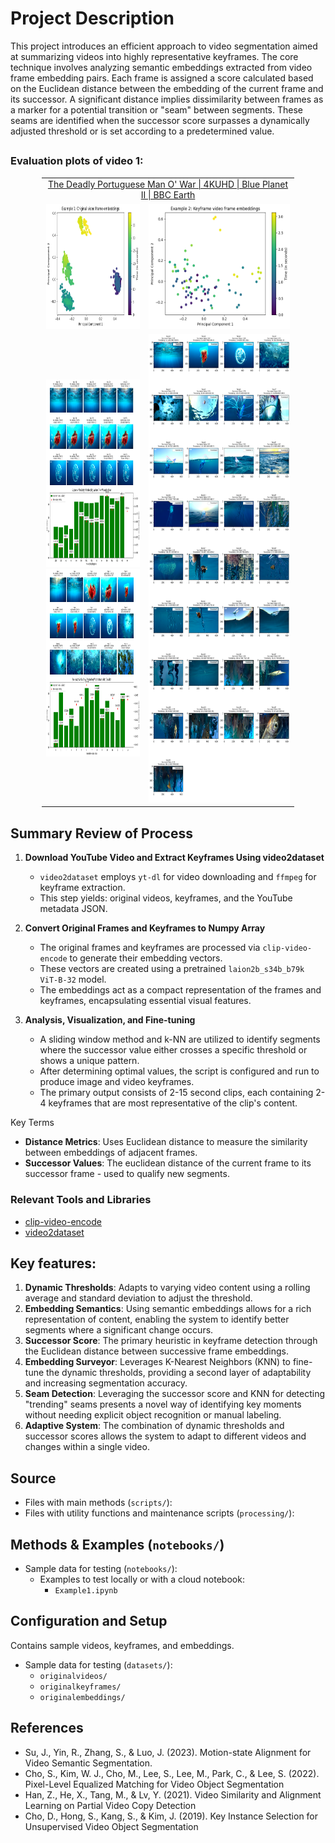 # Project Description
This project introduces an efficient approach to video segmentation aimed at summarizing videos into highly representative keyframes. The core technique involves analyzing semantic embeddings extracted from video frame embedding pairs. Each frame is assigned a score calculated based on the Euclidean distance between the embedding of the current frame and its successor. A significant distance implies dissimilarity between frames as a marker for a potential transition or "seam" between segments. These seams are identified when the successor score surpasses a dynamically adjusted threshold or is set according to a predetermined value. 
##
### Evaluation plots of video 1:
<div style="margin: 0 auto; width: 80%;">
  <table style="margin: 0 auto;">
    <tr>
      <td colspan="2" style="text-align: center;">
        <a href="https://www.youtube.com/watch?v=nXBoOam5xJs">The Deadly Portuguese Man O' War | 4KUHD | Blue Planet II | BBC Earth</a>
      </td>
    </tr>
    <tr>
      <td style="text-align: center;">
        <img src="./plots/original_video_scatter.png" alt="Original Video Scatter Plot" width="300" height="200">
      </td>
      <td style="text-align: center;">
        <img src="./plots/key_video_scatter_1.png" alt="Key Video Scatter Plot" width="300" height="200">
      </td>
    </tr>
    <tr>
      <td rowspan="2" style="text-align: center;">
        <img src="./plots/original_video_embeddings_1.png" alt="Original Video Embeddings" width="400" height="300"><br>
        <img src="./plots/keyframe_embeddings_1.png" alt="Keyframe Embeddings" width="400" height="300">
      </td>
      <td style="text-align: center;">
        <img src="./plots/1.png" alt="Alt text" width="600" height="750">
      </td>
    </tr>
  </table>
</div>


## Summary Review of Process

1. **Download YouTube Video and Extract Keyframes Using video2dataset**
    - `video2dataset` employs `yt-dl` for video downloading and `ffmpeg` for keyframe extraction.
    - This step yields: original videos, keyframes, and the YouTube metadata JSON.

2. **Convert Original Frames and Keyframes to Numpy Array**
    - The original frames and keyframes are processed via `clip-video-encode` to generate their embedding vectors.
    - These vectors are created using a pretrained `laion2b_s34b_b79k ViT-B-32` model.
    - The embeddings act as a compact representation of the frames and keyframes, encapsulating essential visual features.

3. **Analysis, Visualization, and Fine-tuning**
    - A sliding window method and k-NN are utilized to identify segments where the successor value either crosses a specific threshold or shows a unique pattern.
    - After determining optimal values, the script is configured and run to produce image and video keyframes.
    - The primary output consists of 2-15 second clips, each containing 2-4 keyframes that are most representative of the clip's content.

<summary>Key Terms</summary>

  - **Distance Metrics**: Uses Euclidean distance to measure the similarity between embeddings of adjacent frames.
  - **Successor Values**: The euclidean distance of the current frame to its successor frame - used to qualify new segments.
</details>

### Relevant Tools and Libraries
- [clip-video-encode](https://github.com/iejMac/clip-video-encode/blob/main/clip_video_encode/clip_video_encode.py)
- [video2dataset](https://github.com/iejMac/video2dataset/blob/main/requirements.txt)

## Key features:
1. **Dynamic Thresholds**: Adapts to varying video content using a rolling average and standard deviation to adjust the threshold.
2. **Embedding Semantics**: Using semantic embeddings allows for a rich representation of content, enabling the system to identify better segments where a significant change occurs.
3. **Successor Score**: The primary heuristic in keyframe detection through the Euclidean distance between successive frame embeddings.
4. **Embedding Surveyor**: Leverages K-Nearest Neighbors (KNN) to fine-tune the dynamic thresholds, providing a second layer of adaptability and increasing segmentation accuracy.
5. **Seam Detection**: Leveraging the successor score and KNN for detecting "trending" seams presents a novel way of identifying key moments without needing explicit object recognition or manual labeling.
6. **Adaptive System**: The combination of dynamic thresholds and successor scores allows the system to adapt to different videos and changes within a single video.

## Source 
- Files with main methods (`scripts/`):
- Files with utility functions and maintenance scripts (`processing/`):
## Methods & Examples (`notebooks/`)
- Sample data for testing (`notebooks/`):
    - Examples to test locally or with a cloud notebook:
        - `Example1.ipynb`
## Configuration and Setup
Contains sample videos, keyframes, and embeddings.
- Sample data for testing (`datasets/`):
    - `originalvideos/`
    - `originalkeyframes/`
    - `originalembeddings/`
## References
- Su, J., Yin, R., Zhang, S., & Luo, J. (2023). Motion-state Alignment for Video Semantic Segmentation.
- Cho, S., Kim, W. J., Cho, M., Lee, S., Lee, M., Park, C., & Lee, S. (2022). Pixel-Level Equalized Matching for Video Object Segmentation
- Han, Z., He, X., Tang, M., & Lv, Y. (2021). Video Similarity and Alignment Learning on Partial Video Copy Detection
- Cho, D., Hong, S., Kang, S., & Kim, J. (2019). Key Instance Selection for Unsupervised Video Object Segmentation